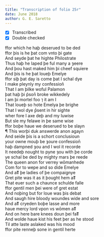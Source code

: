 ```yaml
---
title: "Transcription of folio 25r"
date: June 2018
author: G. E. Saretto
---
```


- [x] Transcribed
- [x] Double checked

ffor which he haþ deserued to be ded  
ffor þis is he þat com vnto þi gate  
And seyde þat he highte Philostrate  
Thus haþ he Iaped þe ful many a ȝeere  
And þou hast maked him þi cheef squiere  
And þis is he þat loueþ Emelye  
ffor siþ þat day is come þat I schal dye  
I make pleynly my confession̄  
That I am þilke woful Palamon  
þat haþ þi p̉son̄ broke wikkedely  
I am þi mortel foo ⁊ it am I  
That loueþ so hote Emelya þe brighe  
That I wol dye p̔sent in hir sighte  
wher fore I axe deþ and my Iuwise  
But sle my felawe in þe same wise  
ffor boþe haue we deserued to be slayn  
¶ This worþi duk answerde anon agayn  
And seide þis is a schort conclusioun  
your owne mouþ be ȝoure confession̄  
haþ dampned ȝou and I wol it recorde  
It needeþ nought to pyne ȝou with þe corde  
ye schal be ded by mighty mars þe reede  
The queen anon for verrey wōmanhede  
Com for to wepe and so dide Emelye  
And aỻ þe ladies of þe compaignye  
Gret pite was it as it þought hem aỻ   
That euer such a chaunce schulde falle  
ffor gentil men þei were of gret estat  
And noþing but for loue was þis debat  
And saugh hire bloody woundes wide and sore  
And aỻ cryeden boþe lasse and more  
haue mercy lord vpon vs wōmen aỻ  
And on here bare knees doun þei faỻ   
And wolde haue kist his feet þer as he stood  
Til atte laste aslaked was his mood  
ffor pite renneþ sone in gentil herte  
